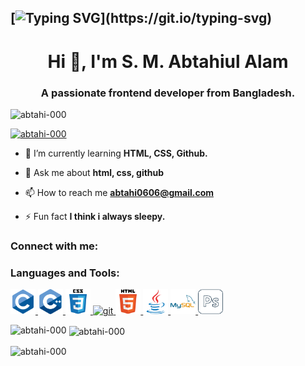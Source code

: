 ## [![Typing SVG](https://readme-typing-svg.herokuapp.com?color=%23000000&size=40&lines=About+me;)](https://git.io/typing-svg)
<h1 align="center">Hi 👋, I'm S. M. Abtahiul Alam</h1>
<h3 align="center">A passionate frontend developer from Bangladesh.</h3>

<p align="left"> <img src="https://komarev.com/ghpvc/?username=abtahi-000&label=Profile%20views&color=0e75b6&style=flat" alt="abtahi-000" /> </p>

<p align="left"> <a href="https://github.com/ryo-ma/github-profile-trophy"><img src="https://github-profile-trophy.vercel.app/?username=abtahi-000" alt="abtahi-000" /></a> </p>

- 🌱 I’m currently learning **HTML, CSS, Github.**

- 💬 Ask me about **html, css, github**

- 📫 How to reach me **abtahi0606@gmail.com**

- ⚡ Fun fact **I think i always sleepy.**

<h3 align="left">Connect with me:</h3>
<p align="left">
</p>

<h3 align="left">Languages and Tools:</h3>
<p align="left"> <a href="https://www.cprogramming.com/" target="_blank" rel="noreferrer"> <img src="https://raw.githubusercontent.com/devicons/devicon/master/icons/c/c-original.svg" alt="c" width="40" height="40"/> </a> <a href="https://www.w3schools.com/cpp/" target="_blank" rel="noreferrer"> <img src="https://raw.githubusercontent.com/devicons/devicon/master/icons/cplusplus/cplusplus-original.svg" alt="cplusplus" width="40" height="40"/> </a> <a href="https://www.w3schools.com/css/" target="_blank" rel="noreferrer"> <img src="https://raw.githubusercontent.com/devicons/devicon/master/icons/css3/css3-original-wordmark.svg" alt="css3" width="40" height="40"/> </a> <a href="https://git-scm.com/" target="_blank" rel="noreferrer"> <img src="https://www.vectorlogo.zone/logos/git-scm/git-scm-icon.svg" alt="git" width="40" height="40"/> </a> <a href="https://www.w3.org/html/" target="_blank" rel="noreferrer"> <img src="https://raw.githubusercontent.com/devicons/devicon/master/icons/html5/html5-original-wordmark.svg" alt="html5" width="40" height="40"/> </a> <a href="https://www.java.com" target="_blank" rel="noreferrer"> <img src="https://raw.githubusercontent.com/devicons/devicon/master/icons/java/java-original.svg" alt="java" width="40" height="40"/> </a> <a href="https://www.mysql.com/" target="_blank" rel="noreferrer"> <img src="https://raw.githubusercontent.com/devicons/devicon/master/icons/mysql/mysql-original-wordmark.svg" alt="mysql" width="40" height="40"/> </a> <a href="https://www.photoshop.com/en" target="_blank" rel="noreferrer"> <img src="https://raw.githubusercontent.com/devicons/devicon/master/icons/photoshop/photoshop-line.svg" alt="photoshop" width="40" height="40"/> </a> </p>

<p><img align="left" src="https://github-readme-stats.vercel.app/api/top-langs?username=abtahi-000&show_icons=true&locale=en&layout=compact" alt="abtahi-000" /></p>

<p>&nbsp;<img align="center" src="https://github-readme-stats.vercel.app/api?username=abtahi-000&show_icons=true&locale=en" alt="abtahi-000" /></p>

<p><img align="center" src="https://github-readme-streak-stats.herokuapp.com/?user=abtahi-000&" alt="abtahi-000" /></p>
